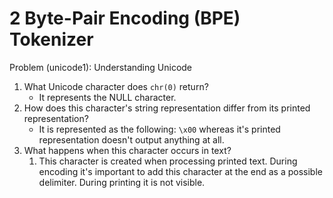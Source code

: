 # 2 Byte-Pair Encoding (BPE) Tokenizer

Problem (unicode1): Understanding Unicode
1. What Unicode character does `chr(0)` return?
   - It represents the NULL character.
2. How does this character's string representation differ from its printed representation?
   - It is represented as the following: `\x00` whereas it's printed representation doesn't output anything at all.
3. What happens when this character occurs in text?
   1. This character is created when processing printed text. During encoding it's important to add this character at the end as a possible delimiter. During printing it is not visible.

